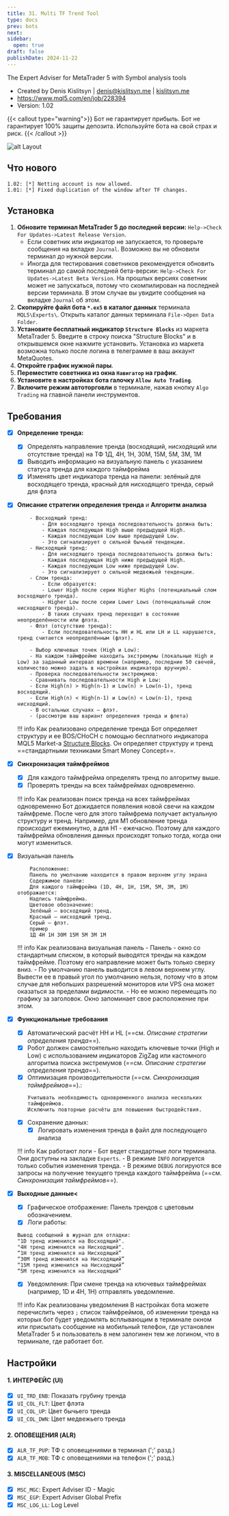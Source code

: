 ```yaml
---
title: 31. Multi TF Trend Tool
type: docs
prev: bots
next: 
sidebar:
  open: true
draft: false
publishDate: 2024-11-22
---
```

The Expert Adviser for MetaTrader 5 with Symbol analysis tools

* Created by Denis Kislitsyn | denis@kislitsyn.me | [kislitsyn.me](https://kislitsyn.me)
* https://www.mql5.com/en/job/228394
* Version: 1.02

{{< callout type="warning">}}
Бот не гарантирует прибыль. Бот не гарантирует 100% защиты депозита. Используйте бота на свой страх и риск.
{{< /callout >}}

![alt Layout](UM001.%20Layout.png)    

## Что нового

```
1.02: [*] Netting account is now allowed.
1.01: [*] Fixed duplication of the window after TF changes.
```

## Установка

1. **Обновите терминал MetaTrader 5 до последней версии:** `Help->Check For Updates->Latest Release Version`. 
    - Если советник или индикатор не запускается, то проверьте сообщения на вкладке `Journal`. Возможно вы не обновили терминал до нужной версии.
    - Иногда для тестирования советников рекомендуется обновить терминал до самой последней бета-версии: `Help->Check For Updates->Latest Beta Version`. На прошлых версиях советник может не запускаться, потому что скомпилирован на последней версии терминала. В этом случае вы увидите сообщения на вкладке `Journal` об этом.
2. **Скопируйте файл бота `*.ex5` в каталог данных** терминала `MQL5\Experts\`. Открыть каталог данных терминала `File->Open Data Folder`.
3. **Установите бесплатный индикатор `Structure Blocks`** из маркета MetaTrader 5. Введите в строку поиска "Structure Blocks" и в открывшемся окне нажмите установить. Установка из маркета возможна только после логина в телеграмме в ваш аккаунт MetaQuotes.
8. **Откройте график нужной пары**.
9. **Переместите советника из окна `Навигатор` на график**.
10. **Установите в настройках бота галочку `Allow Auto Trading`**.
11. **Включите режим автоторговли** в терминале, нажав кнопку `Algo Trading` на главной панели инструментов.

## Требования

- [x] **Определение тренда:**
    - [x] Определять направление тренда (восходящий, нисходящий или отсутствие тренда) на ТФ 1Д, 4Н, 1Н, 30М, 15М, 5М, 3М, 1М 
    - [x] Выводить информацию на визуальную панель с указанием статуса тренда для каждого таймфрейма
    - [x] Изменять цвет индикатора тренда на панели: зелёный для восходящего тренда, красный для нисходящего тренда, серый для флэта
- [x] **Описание стратегии определения тренда** и **Алгоритм анализа**
    ```
        - Восходящий тренд:
            - Для восходящего тренда последовательность должна быть:
            - Каждая последующая High выше предыдущей High.
            - Каждая последующая Low выше предыдущей Low.
            - Это сигнализирует о сильной бычьей тенденции.
        - Нисходящий тренд:
            - Для нисходящего тренда последовательность должна быть:
            - Каждая последующая High ниже предыдущей High.
            - Каждая последующая Low ниже предыдущей Low.
            - Это сигнализирует о сильной медвежьей тенденции.
        - Слом тренда:
            - Если образуется:
            - Lower High после серии Higher Highs (потенциальный слом восходящего тренда).
            - Higher Low после серии Lower Lows (потенциальный слом нисходящего тренда).
            - В таких случаях тренд переходит в состояние неопределённости или флэта.
        - Флэт (отсутствие тренда):
            - Если последовательность HH и HL или LH и LL нарушается, тренд считается неопределённым (флэт).

        - Выбор ключевых точек (High и Low):
        - На каждом таймфрейме находить экстремумы (локальные High и Low) за заданный интервал времени (например, последние 50 свечей, количество можно задать в настройках индикатора вручную).
        - Проверка последовательности экстремумов:
        - Сравнивать последовательности High и Low:
        - Если High(n) > High(n-1) и Low(n) > Low(n-1), тренд восходящий.
        - Если High(n) < High(n-1) и Low(n) < Low(n-1), тренд нисходящий.
        - В остальных случаях — флэт.
        - (рассмотрю ваш вариант определения тренда и флета)
    ```
    !!! info Как реализовано определение тренда
        Бот определяет структуру и ее BOS/CHoCH с помощью бесплатного индикатора MQL5 Market-а [Structure Blocks](https://www.mql5.com/en/market/product/115943). Он определяет структуру и тренд ==стандартными техниками Smart Money Concept==.

- [x] **Синхронизация таймфреймов**
    - [x] Для каждого таймфрейма определять тренд по алгоритму выше.
    - [x] Проверять тренды на всех таймфреймах одновременно.

    !!! info Как реализован поиск тренда на всех таймфреймах одновременно
        Бот дожидается появления новой свечи на каждом таймфреме. После чего для этого таймфрема получает актуальную структуру и тренд. Например, для M1 обновление тренда происходит ежеминутно, а для H1 - ежечасно. Поэтому для каждого таймфрейма обновления данных происходят только тогда, когда они могут измениться.

- [x] Визуальная панель
    ```
        Расположение:
        Панель по умолчанию находится в правом верхнем углу экрана
        Содержимое панели:
        Для каждого таймфрейма (1D, 4H, 1H, 15M, 5M, 3М, 1M) отображается:
        Надпись таймфрейма.
        Цветовое обозначение:
        Зелёный — восходящий тренд.
        Красный — нисходящий тренд.
        Серый — флэт.
        пример 
        1Д 4Н 1Н 30М 15М 5М 3М 1М
    ```
    !!! info Как реализована визуальная панель
        - Панель - окно со стандартным списком, в который выводятся тренды на каждом таймфрейме. Поэтому его направление может быть только сверху вниз.
        - По умолчанию панель выводится в левом верхнем углу. Вывести ее в правый угол по умолчанию нельзя, потому что в этом случае для небольших разрешений мониторов или VPS она может оказаться за пределами видимости.
        - Но ее можно перемещать по графику за заголовок. Окно запоминает свое расположение при этом.


-  [x] **Функциональные требования**
    - [x] Автоматический расчёт HH и HL (==см. *Описание стратегии определения тренда*==).
    - [x] Робот должен самостоятельно находить ключевые точки (High и Low) с использованием индикаторов ZigZag или кастомного алгоритма поиска экстремумов (==см. *Описание стратегии определения тренда*==).
    - [x] Оптимизация производительности (==см. *Синхронизация таймфреймов*==).:
        ```
        Учитывать необходимость одновременного анализа нескольких таймфреймов.
        Исключить повторные расчёты для повышения быстродействия.
        ```
    - [x] Сохранение данных:
        - [x] Логировать изменения тренда в файл для последующего анализа

    !!! info Как работают логи
        - Бот ведет стандартные логи терминала. Они доступны на закладке `Experts`. 
        - В режиме `INFO` логируется только события изменения тренда.
        - В режиме `DEBUG` логируются все запросы на получение текущего тренда каждого таймфрейма (==см. *Синхронизация таймфреймов*==).
        
- [x] **Выходные данные<**
    - [x] Графическое отображение: Панель трендов с цветовым обозначением.
    - [x] Логи работы:
    ```
    Вывод сообщений в журнал для отладки:
    "1D тренд изменился на Восходящий".
    "4H тренд изменился на Нисходящий".
    “1Н тренд изменился на Нисходящий”
    “30М тренд изменился на Нисходящий”
    “15М тренд изменился на Нисходящий”
    “5М тренд изменился на Нисходящий”
    ```
    - [x] Уведомления: При смене тренда на ключевых таймфреймах (например, 1D и 4H, 1Н) отправлять уведомление.
    
    !!! info Как реализованы уведомления
        В настройках бота можете перечислить через `;` список таймфреймов, об изменении тренда на которых бот будет уведомлять всплывающим в терминале окном или присылать сообщение на мобильный телефон, где установлен MetaTrader 5 и пользователь в нем залогинен тем же логином, что в терминале, где работает бот.

## Настройки



#### 1. ИНТЕРФЕЙС (UI)
- [x] `UI_TRD_ENB`: Показать грубину тренда
- [x] `UI_COL_FLT`: Цвет флэта
- [x] `UI_COL_UP`: Цвет бычьего тренда
- [x] `UI_COL_DWN`: Цвет медвежьего тренда

#### 2. ОПОВЕЩЕНИЯ (ALR)
- [x] `ALR_TF_PUP`: ТФ с оповещениями в терминал (';' разд.)
- [x] `ALR_TF_MOB`: ТФ с оповещениями на телефон (';' разд.)
       
#### 3. MISCELLANEOUS (MSC)
- [x] `MSC_MGC`: Expert Adviser ID - Magic
- [x] `MSC_EGP`: Expert Adviser Global Prefix
- [x] `MSC_LOG_LL`: Log Level